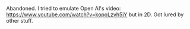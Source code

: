 Abandoned. I tried to emulate Open AI's video: https://www.youtube.com/watch?v=kopoLzvh5jY but in 2D. Got lured by other stuff.
